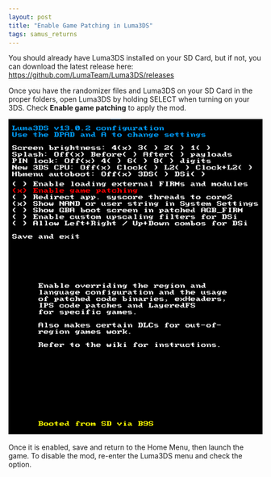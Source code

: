 ```yaml
---
layout: post
title: "Enable Game Patching in Luma3DS"
tags: samus_returns
---
```

You should already have Luma3DS installed on your SD Card, but if not, you can download the latest release here: https://github.com/LumaTeam/Luma3DS/releases

Once you have the randomizer files and Luma3DS on your SD Card in the proper folders, open Luma3DS by holding SELECT when turning on your 3DS. Check **Enable game patching** to apply the mod.

![](/assets/guides/luma3ds/luma3ds.png)

Once it is enabled, save and return to the Home Menu, then launch the game. To disable the mod, re-enter the Luma3DS menu and check the option.